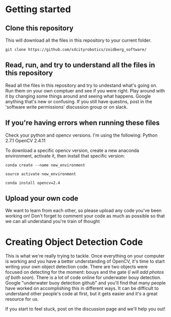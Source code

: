 Getting started
=================

Clone this repository
-----------------------
This will download all the files in this repository to your current folder.

`git clone https://github.com/sdcityrobotics/zoidberg_software/`

Read, run, and try to understand all the files in this repository
-------------------------------------------------------------------
Read all the files in this repository and try to undestand what's going on. Run them on your own comptuer and see if you were right. Play around with it by changing some things around and seeing what happens. Google anything that's new or confusing. If you still have questins, post in the 'software write permissions' discussion group or on slack.

If you're having errors when running these files
-------------------------------------------------
Check your python and opencv versions. I'm using the following:
Python 2.7.1
OpenCV 2.4.11

To download a specific opencv version, create a new anaconda environment, activate it, then install that specific version:

`conda create --name new_environment`

`source activate new_environment`

`conda install opencv=2.4`

Upload your own code
---------------------
We want to learn from each other, so please upload any code you've been working on! Don't forget to comment your code as much as possible so that we can all understand you're train of thought

Creating Object Detection Code
================================
This is what we're really trying to tackle. Once everything on your computer is working and you have a better understanding of OpenCV, it's time to start writing your own object detection code. There are two objects were focused on detecting for the moment: bouys and the gate (*I will add photos of both soon*). There is a lot of code online for underwater bouy detection. Google "underwater buoy detection github" and you'll find that many people have worked on accomplishing this in different ways. It can be difficult to understand other people's code at first, but it gets easier and it's a great resource for us. 

If you start to feel stuck, post on the discussion page and we'll help you out!
